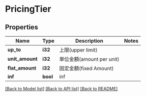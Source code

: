 # PricingTier

## Properties

Name | Type | Description | Notes
------------ | ------------- | ------------- | -------------
**up_to** | **i32** | 上限(upper limit) | 
**unit_amount** | **i32** | 単位金額(amount per unit) | 
**flat_amount** | **i32** | 固定金額(fixed Amount) | 
**inf** | **bool** | inf | 

[[Back to Model list]](../README.md#documentation-for-models) [[Back to API list]](../README.md#documentation-for-api-endpoints) [[Back to README]](../README.md)



